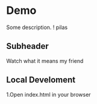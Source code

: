 # Demo

Some description. !
pilas

## Subheader

Watch what it means my friend

## Local Develoment

1.Open index.html in your browser
